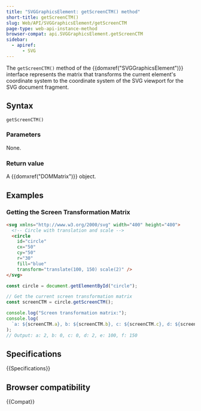 ```yaml
---
title: "SVGGraphicsElement: getScreenCTM() method"
short-title: getScreenCTM()
slug: Web/API/SVGGraphicsElement/getScreenCTM
page-type: web-api-instance-method
browser-compat: api.SVGGraphicsElement.getScreenCTM
sidebar:
  - apiref:
      - SVG
---
```


The `getScreenCTM()` method of the {{domxref("SVGGraphicsElement")}} interface represents the matrix that transforms the current element's coordinate system to the coordinate system of the SVG viewport for the SVG document fragment.

## Syntax

```js-nolint
getScreenCTM()
```

### Parameters

None.

### Return value

A {{domxref("DOMMatrix")}} object.

## Examples

### Getting the Screen Transformation Matrix

```html
<svg xmlns="http://www.w3.org/2000/svg" width="400" height="400">
  <!-- Circle with translation and scale -->
  <circle
    id="circle"
    cx="50"
    cy="50"
    r="30"
    fill="blue"
    transform="translate(100, 150) scale(2)" />
</svg>
```

```js
const circle = document.getElementById("circle");

// Get the current screen transformation matrix
const screenCTM = circle.getScreenCTM();

console.log("Screen transformation matrix:");
console.log(
  `a: ${screenCTM.a}, b: ${screenCTM.b}, c: ${screenCTM.c}, d: ${screenCTM.d}, e: ${screenCTM.e}, f: ${screenCTM.f}`,
);
// Output: a: 2, b: 0, c: 0, d: 2, e: 100, f: 150
```

## Specifications

{{Specifications}}

## Browser compatibility

{{Compat}}
